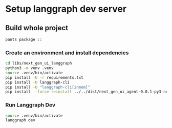 # Setup langgraph dev server

## Build whole project

```sh
pants package ::
```

### Create an environment and install dependencies

```sh
cd libs/next_gen_ui_langgraph
python3 -m venv .venv
source .venv/bin/activate
pip install -U -r requirements.txt
pip install -U langgraph-cli
pip install -U "langgraph-cli[inmem]"
pip install --force-reinstall ../../dist/next_gen_ui_agent-0.0.1-py3-none-any.whl
```


### Run Langgraph Dev 

```sh
source .venv/bin/activate
langgraph dev
```
